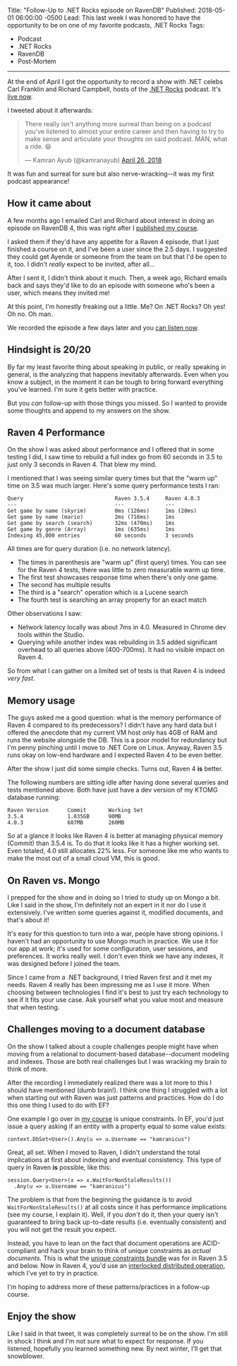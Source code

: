Title: "Follow-Up to .NET Rocks episode on RavenDB"
Published: 2018-05-01 06:00:00 -0500
Lead: This last week I was honored to have the opportunity to be on one of my favorite podcasts, .NET Rocks
Tags:
- Podcast
- .NET Rocks
- RavenDB
- Post-Mortem
---

At the end of April I got the opportunity to record a show with .NET celebs Carl Franklin and Richard Campbell, hosts of the [.NET Rocks][dotnetrocks] podcast. It's [live now][episode]. 

I tweeted about it afterwards:

<blockquote class="twitter-tweet" data-lang="en"><p lang="en" dir="ltr">There really isn&#39;t anything more surreal than being on a podcast you&#39;ve listened to almost your entire career and then having to try to make sense and articulate your thoughts on said podcast. MAN, what a ride. 😆</p>&mdash; Kamran Ayub (@kamranayub) <a href="https://twitter.com/kamranayub/status/989605608541376513?ref_src=twsrc%5Etfw">April 26, 2018</a></blockquote>
<script async src="https://platform.twitter.com/widgets.js" charset="utf-8"></script>

It was fun and surreal for sure but also nerve-wracking--it was my first podcast appearance!

## How it came about

A few months ago I emailed Carl and Richard about interest in doing an episode on RavenDB 4, this was right after I [published my course][ravendb4-course].

I asked them if they'd have any appetite for a Raven 4 episode, that I just finished a course on it, and I've been a user since the 2.5 days. I suggested they could get Ayende or someone from the team on but that I'd be open to it, too. I didn't *really* expect to be invited, after all...

After I sent it, I didn't think about it much. Then, a week ago, Richard emails back and says they'd like to do an episode with someone who's been a user, which means they invited me!

At this point, I'm honestly freaking out a little. Me? On .NET Rocks? Oh yes! Oh no. Oh man.

We recorded the episode a few days later and you [can listen now][episode].

## Hindsight is 20/20

By far my least favorite thing about speaking in public, or really speaking in general, is the analyzing that happens inevitably afterwards. Even when you know a subject, in the moment it can be tough to bring forward everything you've learned. I'm sure it gets better with practice.

But you *can* follow-up with those things you missed. So I wanted to provide some thoughts and append to my answers on the show.

## Raven 4 Performance

On the show I was asked about performance and I offered that in some testing I did, I saw time to rebuild a full index go from 60 seconds in 3.5 to just only 3 seconds in Raven 4. That blew my mind.

I mentioned that I was seeing similar query times but that the "warm up" time on 3.5 was much larger. Here's some query performance tests I ran:

    Query                             Raven 3.5.4     Raven 4.0.3
    ---                               ---             ---
    Get game by name (skyrim)         0ms (126ms)     1ms (20ms)
    Get game by name (mario)          2ms (716ms)     1ms    
    Get game by search (search)       32ms (470ms)    1ms
    Get game by genre (Array)         1ms (635ms)     1ms
    Indexing 45,000 entries           60 seconds      3 seconds

All times are for query duration (i.e. no network latency). 

- The times in parenthesis are "warm up" (first query) times. You can see for the Raven 4 tests, there was little to zero measurable warm up time.
- The first test showcases response time when there's only one game.
- The second has multiple results
- The third is a "search" operation which is a Lucene search
- The fourth test is searching an array property for an exact match

Other observations I saw:

- Network latency locally was about 7ms in 4.0. Measured in Chrome dev tools within the Studio.
- Querying while another index was rebuilding in 3.5 added significant overhead to all queries above (400-700ms). It had no visible impact on Raven 4.

So from what I can gather on a limited set of tests is that Raven 4 is indeed *very fast*.

## Memory usage

The guys asked me a good question: what is the memory performance of Raven 4 compared to its predecessors? I didn't have any hard data but I offered the anecdote that my current VM host only has 4GB of RAM and runs the website alongside the DB. This is a poor model for redundancy but I'm penny pinching until I move to .NET Core on Linux. Anyway, Raven 3.5 runs okay on low-end hardware and I expected Raven 4 to be even better.

After the show I just did some simple checks. Turns out, Raven 4 **is** better. 

The following numbers are sitting idle after having done several queries and tests mentioned above. Both have just have a dev version of my KTOMG database running:

    Raven Version      Commit       Working Set
    3.5.4              1.035GB      90MB
    4.0.3              607MB        260MB

So at a glance it looks like Raven 4 is better at managing physical memory (Commit) than 3.5.4 is. To do that it looks like it has a higher working set. Even totaled, 4.0 still allocates 22% less. For someone like me who wants to make the most out of a small cloud VM, this is good.

## On Raven vs. Mongo

I prepped for the show and in doing so I tried to study up on Mongo a bit. Like I said in the show, I'm definitely not an expert in it nor do I use it extensively. I've written some queries against it, modified documents, and that's about it!

It's easy for this question to turn into a war, people have strong opinions. I haven't had an opportunity to use Mongo much in practice. We use it for our app at work; it's used for some configuration, user sessions, and preferences. It works really well. I don't even think we have any indexes, it was designed before I joined the team. 

Since I came from a .NET background, I tried Raven first and it met my needs. Raven 4 really has been impressing me as I use it more. When choosing between technologies I find it's best to just try each technology to see if it fits your use case. Ask yourself what you value most and measure that when testing.

## Challenges moving to a document database

On the show I talked about a couple challenges people might have when moving from a relational to document-based database--document modeling and indexes. Those are both real challenges but I was wracking my brain to think of more.

After the recording I immediately realized there was a lot more to this I should have mentioned (dumb brain!). I think one thing I struggled with a lot when starting out with Raven was just patterns and practices. How do I do this one thing I used to do with EF? 

One example I go over in [my course][ravendb4-course] is unique constraints. In EF, you'd just issue a query asking if an entity with a property equal to some value exists:

    context.DbSet<User>().Any(u => u.Username == "kamranicus")

Great, all set. When I moved to Raven, I didn't understand the total implications at first about indexing and eventual consistency. This type of query in Raven **is** possible, like this:

    session.Query<User>(x => x.WaitForNonStaleResults())
      .Any(u => u.Username == "kamranicus")

The problem is that from the beginning the guidance is to avoid `WaitForNonStaleResults()` at all costs since it has performance implications (see my course, I explain it). Well, if you *don't* do it, then your query isn't guaranteed to bring back up-to-date results (i.e. eventually consistent) and you will not get the result you expect.

Instead, you have to lean on the fact that document operations are ACID-compliant and hack your brain to think of unique constraints as *actual documents.* This is what the [unique constraints bundle](https://ravendb.net/docs/article-page/3.5/Csharp/server/bundles/unique-constraints) was for in Raven 3.5 and below. Now in Raven 4, you'd use an [interlocked distributed operation](https://ayende.com/blog/180067/ravendb-4-0-interlocked-distributed-operations), which I've yet to try in practice.

I'm hoping to address more of these patterns/practices in a follow-up course.

## Enjoy the show

Like I said in that tweet, it was completely surreal to be on the show. I'm still in shock I think and I'm not sure what to expect for response. If you listened, hopefully you learned something new. By next winter, I'll get that snowblower.

[dotnetrocks]: http://dotnetrocks.com
[episode]: https://dotnetrocks.com/?show=1541
[ravendb4-course]: https://kamranicus.com/posts/2018-02-08-ravendb-4-course-live